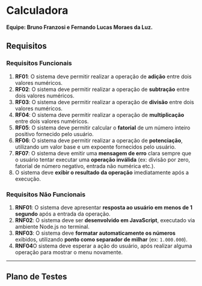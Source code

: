 # Calculadora

**Equipe: Bruno Franzosi e Fernando Lucas Moraes da Luz.**

## Requisitos

### Requisitos Funcionais

1. **RF01**: O sistema deve permitir realizar a operação de **adição** entre dois valores numéricos.
2. **RF02**: O sistema deve permitir realizar a operação de **subtração** entre dois valores numéricos.
3. **RF03**: O sistema deve permitir realizar a operação de **divisão** entre dois valores numéricos.
4. **RF04**: O sistema deve permitir realizar a operação de **multiplicação** entre dois valores numéricos.
5. **RF05**: O sistema deve permitir calcular o **fatorial** de um número inteiro positivo fornecido pelo usuário.
6. **RF06**: O sistema deve permitir realizar a operação de **potenciação**, utilizando um valor base e um expoente fornecidos pelo usuário.
7. **RF07**: O sistema deve emitir uma **mensagem de erro** clara sempre que o usuário tentar executar uma **operação inválida** (ex: divisão por zero, fatorial de número negativo, entrada não numérica etc.).
8. O sistema deve **exibir o resultado da operação** imediatamente após a execução.


### Requisitos Não Funcionais

1. **RNF01**: O sistema deve apresentar **resposta ao usuário em menos de 1 segundo** após a entrada da operação.
2. **RNF02**: O sistema deve ser **desenvolvido em JavaScript**, executado via ambiente Node.js no terminal.
3. **RNF03**: O sistema deve **formatar automaticamente os números** exibidos, utilizando **ponto como separador de milhar** (ex: `1.000.000`).
4. **RNF04**O sistema deve esperar a ação do usuário, após realizar alguma operação para mostrar o menu novamente.

---

## Plano de Testes

